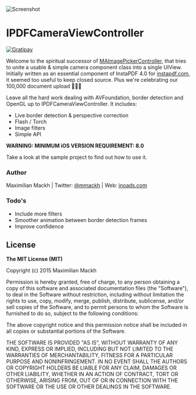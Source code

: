 
![Screenshot](https://raw.githubusercontent.com/mmackh/IPDFCameraViewController/master/mockup.png)

# IPDFCameraViewController

[![Gratipay](https://img.shields.io/gratipay/mmackh.svg)](https://gratipay.com/mmackh/)

Welcome to the spiritual successor of [MAImagePickerController](https://github.com/mmackh/MAImagePickerController-of-InstaPDF), that tries to unite a usable & simple camera component class into a single UIView. Initially written as an essential component of InstaPDF 4.0 for [instapdf.com](https://instapdf.com), it seemed too useful to keep closed source. Plus we're celebrating our 100,000 document upload 🎉🎉🎉

Leave all the hard work dealing with AVFoundation, border detection and OpenGL up to IPDFCameraViewController. It includes:

  - Live border detection & perspective correction
  - Flash / Torch
  - Image filters
  - Simple API
 
**WARNING: MINIMUM iOS VERSION REQUIREMENT: 8.0**

Take a look at the sample project to find out how to use it.

### Author
Maximilian Mackh | Twitter: [@mmackh](https://twitter.com/mmackh) | Web: [inoads.com](http://inoads.com)

### Todo's

 - Include more filters
 - Smoother animation between border detection frames
 - Improve confidence

License
----

**The MIT License (MIT)**

Copyright (c) 2015 Maximilian Mackh

Permission is hereby granted, free of charge, to any person obtaining a copy
of this software and associated documentation files (the "Software"), to deal
in the Software without restriction, including without limitation the rights
to use, copy, modify, merge, publish, distribute, sublicense, and/or sell
copies of the Software, and to permit persons to whom the Software is
furnished to do so, subject to the following conditions:

The above copyright notice and this permission notice shall be included in
all copies or substantial portions of the Software.

THE SOFTWARE IS PROVIDED "AS IS", WITHOUT WARRANTY OF ANY KIND, EXPRESS OR
IMPLIED, INCLUDING BUT NOT LIMITED TO THE WARRANTIES OF MERCHANTABILITY,
FITNESS FOR A PARTICULAR PURPOSE AND NONINFRINGEMENT. IN NO EVENT SHALL THE
AUTHORS OR COPYRIGHT HOLDERS BE LIABLE FOR ANY CLAIM, DAMAGES OR OTHER
LIABILITY, WHETHER IN AN ACTION OF CONTRACT, TORT OR OTHERWISE, ARISING FROM,
OUT OF OR IN CONNECTION WITH THE SOFTWARE OR THE USE OR OTHER DEALINGS IN
THE SOFTWARE.
